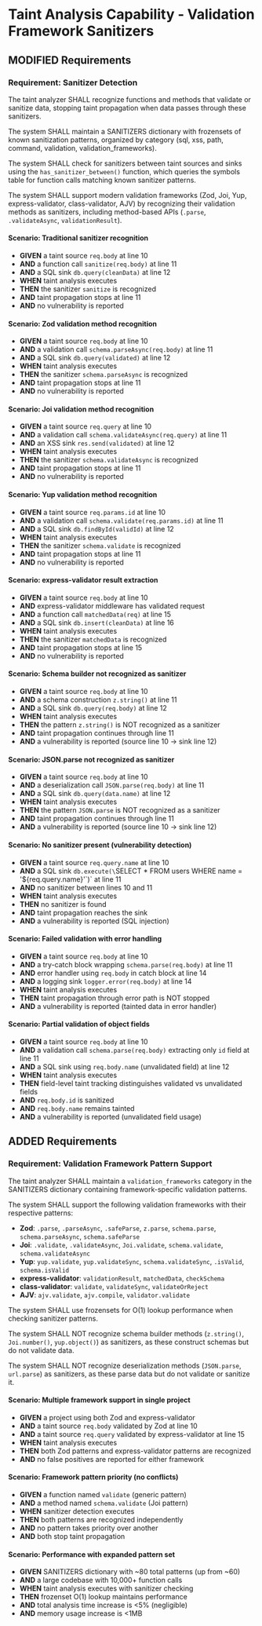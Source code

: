 # Taint Analysis Capability - Validation Framework Sanitizers

## MODIFIED Requirements

### Requirement: Sanitizer Detection
The taint analyzer SHALL recognize functions and methods that validate or sanitize data, stopping taint propagation when data passes through these sanitizers.

The system SHALL maintain a SANITIZERS dictionary with frozensets of known sanitization patterns, organized by category (sql, xss, path, command, validation, validation_frameworks).

The system SHALL check for sanitizers between taint sources and sinks using the `has_sanitizer_between()` function, which queries the symbols table for function calls matching known sanitizer patterns.

The system SHALL support modern validation frameworks (Zod, Joi, Yup, express-validator, class-validator, AJV) by recognizing their validation methods as sanitizers, including method-based APIs (`.parse`, `.validateAsync`, `validationResult`).

#### Scenario: Traditional sanitizer recognition
- **GIVEN** a taint source `req.body` at line 10
- **AND** a function call `sanitize(req.body)` at line 11
- **AND** a SQL sink `db.query(cleanData)` at line 12
- **WHEN** taint analysis executes
- **THEN** the sanitizer `sanitize` is recognized
- **AND** taint propagation stops at line 11
- **AND** no vulnerability is reported

#### Scenario: Zod validation method recognition
- **GIVEN** a taint source `req.body` at line 10
- **AND** a validation call `schema.parseAsync(req.body)` at line 11
- **AND** a SQL sink `db.query(validated)` at line 12
- **WHEN** taint analysis executes
- **THEN** the sanitizer `schema.parseAsync` is recognized
- **AND** taint propagation stops at line 11
- **AND** no vulnerability is reported

#### Scenario: Joi validation method recognition
- **GIVEN** a taint source `req.query` at line 10
- **AND** a validation call `schema.validateAsync(req.query)` at line 11
- **AND** an XSS sink `res.send(validated)` at line 12
- **WHEN** taint analysis executes
- **THEN** the sanitizer `schema.validateAsync` is recognized
- **AND** taint propagation stops at line 11
- **AND** no vulnerability is reported

#### Scenario: Yup validation method recognition
- **GIVEN** a taint source `req.params.id` at line 10
- **AND** a validation call `schema.validate(req.params.id)` at line 11
- **AND** a SQL sink `db.findById(validId)` at line 12
- **WHEN** taint analysis executes
- **THEN** the sanitizer `schema.validate` is recognized
- **AND** taint propagation stops at line 11
- **AND** no vulnerability is reported

#### Scenario: express-validator result extraction
- **GIVEN** a taint source `req.body` at line 10
- **AND** express-validator middleware has validated request
- **AND** a function call `matchedData(req)` at line 15
- **AND** a SQL sink `db.insert(cleanData)` at line 16
- **WHEN** taint analysis executes
- **THEN** the sanitizer `matchedData` is recognized
- **AND** taint propagation stops at line 15
- **AND** no vulnerability is reported

#### Scenario: Schema builder not recognized as sanitizer
- **GIVEN** a taint source `req.body` at line 10
- **AND** a schema construction `z.string()` at line 11
- **AND** a SQL sink `db.query(req.body)` at line 12
- **WHEN** taint analysis executes
- **THEN** the pattern `z.string()` is NOT recognized as a sanitizer
- **AND** taint propagation continues through line 11
- **AND** a vulnerability is reported (source line 10 → sink line 12)

#### Scenario: JSON.parse not recognized as sanitizer
- **GIVEN** a taint source `req.body` at line 10
- **AND** a deserialization call `JSON.parse(req.body)` at line 11
- **AND** a SQL sink `db.query(data.name)` at line 12
- **WHEN** taint analysis executes
- **THEN** the pattern `JSON.parse` is NOT recognized as a sanitizer
- **AND** taint propagation continues through line 11
- **AND** a vulnerability is reported (source line 10 → sink line 12)

#### Scenario: No sanitizer present (vulnerability detection)
- **GIVEN** a taint source `req.query.name` at line 10
- **AND** a SQL sink `db.execute(\`SELECT * FROM users WHERE name = '${req.query.name}'\`)` at line 11
- **AND** no sanitizer between lines 10 and 11
- **WHEN** taint analysis executes
- **THEN** no sanitizer is found
- **AND** taint propagation reaches the sink
- **AND** a vulnerability is reported (SQL injection)

#### Scenario: Failed validation with error handling
- **GIVEN** a taint source `req.body` at line 10
- **AND** a try-catch block wrapping `schema.parse(req.body)` at line 11
- **AND** error handler using `req.body` in catch block at line 14
- **AND** a logging sink `logger.error(req.body)` at line 14
- **WHEN** taint analysis executes
- **THEN** taint propagation through error path is NOT stopped
- **AND** a vulnerability is reported (tainted data in error handler)

#### Scenario: Partial validation of object fields
- **GIVEN** a taint source `req.body` at line 10
- **AND** a validation call `schema.parse(req.body)` extracting only `id` field at line 11
- **AND** a SQL sink using `req.body.name` (unvalidated field) at line 12
- **WHEN** taint analysis executes
- **THEN** field-level taint tracking distinguishes validated vs unvalidated fields
- **AND** `req.body.id` is sanitized
- **AND** `req.body.name` remains tainted
- **AND** a vulnerability is reported (unvalidated field usage)

## ADDED Requirements

### Requirement: Validation Framework Pattern Support
The taint analyzer SHALL maintain a `validation_frameworks` category in the SANITIZERS dictionary containing framework-specific validation patterns.

The system SHALL support the following validation frameworks with their respective patterns:
- **Zod**: `.parse`, `.parseAsync`, `.safeParse`, `z.parse`, `schema.parse`, `schema.parseAsync`, `schema.safeParse`
- **Joi**: `.validate`, `.validateAsync`, `Joi.validate`, `schema.validate`, `schema.validateAsync`
- **Yup**: `yup.validate`, `yup.validateSync`, `schema.validateSync`, `.isValid`, `schema.isValid`
- **express-validator**: `validationResult`, `matchedData`, `checkSchema`
- **class-validator**: `validate`, `validateSync`, `validateOrReject`
- **AJV**: `ajv.validate`, `ajv.compile`, `validator.validate`

The system SHALL use frozensets for O(1) lookup performance when checking sanitizer patterns.

The system SHALL NOT recognize schema builder methods (`z.string()`, `Joi.number()`, `yup.object()`) as sanitizers, as these construct schemas but do not validate data.

The system SHALL NOT recognize deserialization methods (`JSON.parse`, `url.parse`) as sanitizers, as these parse data but do not validate or sanitize it.

#### Scenario: Multiple framework support in single project
- **GIVEN** a project using both Zod and express-validator
- **AND** a taint source `req.body` validated by Zod at line 10
- **AND** a taint source `req.query` validated by express-validator at line 15
- **WHEN** taint analysis executes
- **THEN** both Zod patterns and express-validator patterns are recognized
- **AND** no false positives are reported for either framework

#### Scenario: Framework pattern priority (no conflicts)
- **GIVEN** a function named `validate` (generic pattern)
- **AND** a method named `schema.validate` (Joi pattern)
- **WHEN** sanitizer detection executes
- **THEN** both patterns are recognized independently
- **AND** no pattern takes priority over another
- **AND** both stop taint propagation

#### Scenario: Performance with expanded pattern set
- **GIVEN** SANITIZERS dictionary with ~80 total patterns (up from ~60)
- **AND** a large codebase with 10,000+ function calls
- **WHEN** taint analysis executes with sanitizer checking
- **THEN** frozenset O(1) lookup maintains performance
- **AND** total analysis time increase is <5% (negligible)
- **AND** memory usage increase is <1MB
